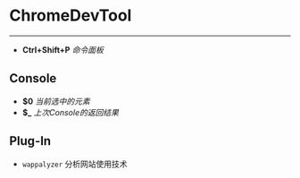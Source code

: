 # ChromeDevTool

---

* **Ctrl+Shift+P** *命令面板*

## Console
* **$0** *当前选中的元素*
* **$_** *上次Console的返回结果*

## Plug-In

* `wappalyzer` 分析网站使用技术

